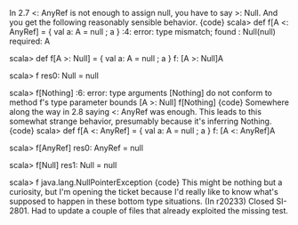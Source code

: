 In 2.7 <: AnyRef is not enough to assign null, you have to say >: Null.  And you get the following reasonably sensible behavior.
{code}
scala> def f[A <: AnyRef] = { val a: A = null ; a }
<console>:4: error: type mismatch;
 found   : Null(null)
 required: A

scala> def f[A >: Null] = { val a: A = null ; a }
f: [A >: Null]A

scala> f
res0: Null = null

scala> f[Nothing]
<console>:6: error: type arguments [Nothing] do not conform to method f's type parameter bounds [A >: Null]
       f[Nothing]
{code}
Somewhere along the way in 2.8 saying <: AnyRef was enough.  This leads to this somewhat strange behavior, presumably because it's inferring Nothing.
{code}
scala> def f[A <: AnyRef] = { val a: A = null ; a }
f: [A <: AnyRef]A

scala> f[AnyRef]
res0: AnyRef = null

scala> f[Null]
res1: Null = null

scala> f
java.lang.NullPointerException
{code}
This might be nothing but a curiosity, but I'm opening the ticket because I'd really like to know what's supposed to happen in these bottom type situations.
(In r20233) Closed SI-2801. Had to update a couple of files that already exploited the missing test.
